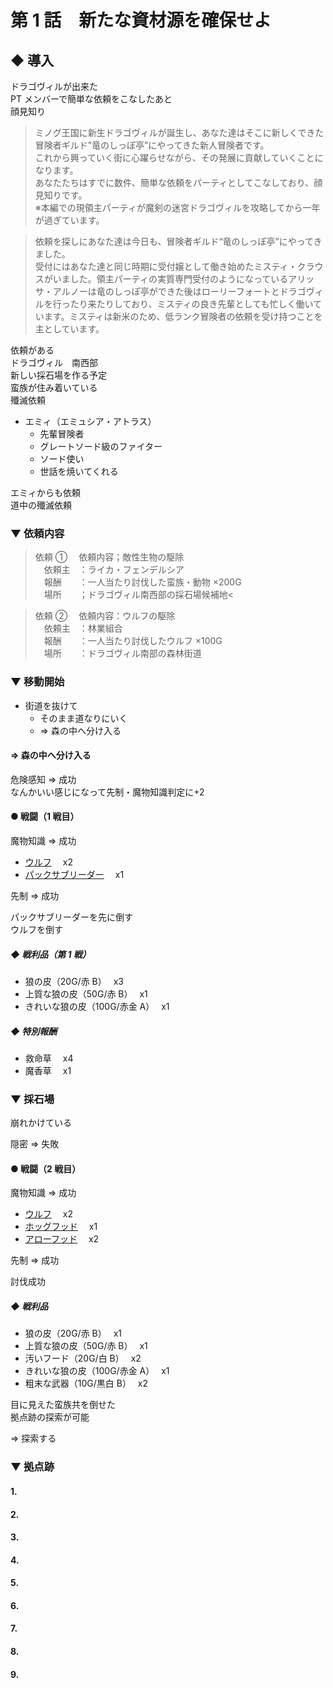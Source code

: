 # 第 1 話　新たな資材源を確保せよ

## ◆ 導入

ドラゴヴィルが出来た<br>
PT メンバーで簡単な依頼をこなしたあと<br>
顔見知り

> ミノグ王国に新生ドラゴヴィルが誕生し、あなた達はそこに新しくできた冒険者ギルド”竜のしっぽ亭”にやってきた新人冒険者です。<br>
> これから興っていく街に心躍らせながら、その発展に貢献していくことになります。<br>
> あなたたちはすでに数件、簡単な依頼をパーティとしてこなしており、顔見知りです。<br>
> ※本編での現領主パーティが魔剣の迷宮ドラゴヴィルを攻略してから一年が過ぎています。

> 依頼を探しにあなた達は今日も、冒険者ギルド“竜のしっぽ亭”にやってきました。<br>
> 受付にはあなた達と同じ時期に受付嬢として働き始めたミスティ・クラウスがいました。領主パーティの実質専門受付のようになっているアリッサ・アルノーは竜のしっぽ亭ができた後はローリーフォートとドラゴヴィルを行ったり来たりしており、ミスティの良き先輩としても忙しく働いています。ミスティは新米のため、低ランク冒険者の依頼を受け持つことを主としています。

依頼がある<br>
ドラゴヴィル　南西部<br>
新しい採石場を作る予定<br>
蛮族が住み着いている<br>
殲滅依頼

- エミィ（エミュシア・アトラス）
  - 先輩冒険者
  - グレートソード級のファイター
  - ソード使い
  - 世話を焼いてくれる

エミィからも依頼<br>
道中の殲滅依頼

### ▼ 依頼内容

> 依頼 ①
> 　依頼内容；敵性生物の駆除<br>
> 　依頼主　：ライカ・フェンデルシア<br>
> 　報酬　　：一人当たり討伐した蛮族・動物 ×200G<br>
> 　場所　　；ドラゴヴィル南西部の採石場候補地<

> 依頼 ②
> 　依頼内容：ウルフの駆除<br>
> 　依頼主　：林業組合<br>
> 　報酬　　：一人当たり討伐したウルフ ×100G<br>
> 　場所　　：ドラゴヴィル南部の森林街道

### ▼ 移動開始

- 街道を抜けて
  - そのまま道なりにいく
  - ⇒ 森の中へ分け入る

#### ⇒ 森の中へ分け入る

危険感知 ⇒ 成功<br>
なんかいい感じになって先制・魔物知識判定に+2

#### ● 戦闘（1 戦目）

魔物知識 ⇒ 成功<br>

- [ウルフ](https://yutorize.2-d.jp/ytsheet/sw2.5/?id=xvvvDZ)　 x2<br>
- [パックサブリーダー](https://yutorize.2-d.jp/ytsheet/sw2.5/?id=skRkNd)　 x1

先制 ⇒ 成功

パックサブリーダーを先に倒す<br>
ウルフを倒す

##### ◆ 戦利品（第 1 戦）

- 狼の皮（20G/赤 B）　 x3<br>
- 上質な狼の皮（50G/赤 B）　 x1<br>
- きれいな狼の皮（100G/赤金 A）　 x1

##### ◆ 特別報酬

- 救命草　 x4<br>
- 魔香草　 x1

### ▼ 採石場

崩れかけている

隠密 ⇒ 失敗

#### ● 戦闘（2 戦目）

魔物知識 ⇒ 成功<br>

- [ウルフ](https://yutorize.2-d.jp/ytsheet/sw2.5/?id=xvvvDZ)　 x2<br>
- [ホッグフッド](https://yutorize.2-d.jp/ytsheet/sw2.5/?id=DDMI4l)　 x1<br>
- [アローフッド](https://yutorize.2-d.jp/ytsheet/sw2.5/?id=LRMqRV)　 x2<br>

先制 ⇒ 成功

討伐成功

##### ◆ 戦利品

- 狼の皮（20G/赤 B）　 x1<br>
- 上質な狼の皮（50G/赤 B）　 x1<br>
- 汚いフード（20G/白 B）　 x2<br>
- きれいな狼の皮（100G/赤金 A）　 x1<br>
- 粗末な武器（10G/黒白 B）　 x2<br>

目に見えた蛮族共を倒せた<br>
拠点跡の探索が可能<br>

⇒ 探索する

### ▼ 拠点跡

#### 1.

#### 2.

#### 3.

#### 4.

#### 5.

#### 6.

#### 7.

#### 8.

#### 9.
